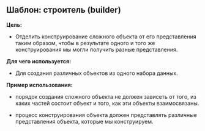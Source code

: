 ## Шаблон: строитель (builder)

**Цель:**

- Отделить конструирование сложного объекта от его представления таким
  образом, чтобы в результате одного и того же конструирования мы могли
  получить разные представления.

**Для чего используется:**

- Для создания различных объектов из одного набора данных.

**Пример использования:**

- порядок создания сложного объекта не должен зависеть от того, из
  каких частей состоит объект и того, как эти объекты взаимосвязаны.

- процесс конструирования объекта должен представлять различные
  представления объекта, которые мы конструируем.